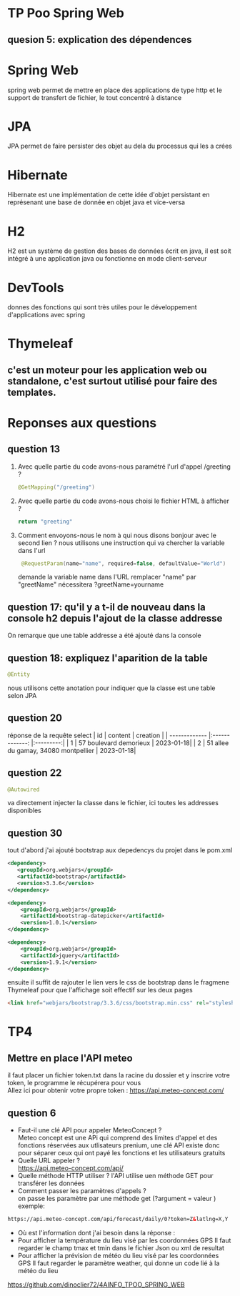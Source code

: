 # TP Poo Spring Web
## quesion 5: explication des dépendences
# Spring Web
spring web permet de mettre en place des applications de type http et le support de transfert de fichier, le tout concentré à distance
# JPA
JPA permet de faire persister des objet au dela du processus qui les a crées
# Hibernate
Hibernate est une implémentation de cette idée d'objet persistant en représenant une base de donnée en objet java et vice-versa
# H2
H2 est un système de gestion des bases de données écrit en java, il est soit intégré à une application java ou fonctionne en mode client-serveur
# DevTools
donnes des fonctions qui sont très utiles pour le développement d'applications avec spring
# Thymeleaf
c'est un moteur pour les application web ou standalone, c'est surtout utilisé pour faire des templates.
---
# Reponses aux questions
## question 13
1. Avec quelle partie du code avons-nous paramétré l'url d'appel /greeting ?
   ```java
   @GetMapping("/greeting")
   ```
2. Avec quelle partie du code avons-nous choisi le fichier HTML à afficher ?
   ```java
   return "greeting"
   ```
3. Comment envoyons-nous le nom à qui nous disons bonjour avec le second lien ?
   nous utilisons une instruction qui va chercher la variable dans l'url
   ```java
    @RequestParam(name="name", required=false, defaultValue="World")
   ```
   demande la variable name dans l'URL remplacer "name" par "greetName" nécessitera ?greetName=yourname
## question 17: qu'il y a t-il de nouveau dans la console h2 depuis l'ajout de la classe addresse
On remarque que une table addresse a été ajouté dans la console
## question 18: expliquez l'aparition de la table
```java
@Entity
```
nous utilisons cette anotation pour indiquer que la classe est une table selon JPA
## question 20
réponse de la requête select
| id            | content                                  | creation  |
| ------------- |:-------------:                           |:---------:|
| 1             | 57 boulevard demorieux                   | 2023-01-18|
| 2             | 51 allee du gamay, 34080 montpellier     | 2023-01-18|
## question 22
```java
@Autowired
```
va directement injecter la classe dans le fichier, ici toutes les addresses disponibles
## question 30
tout d'abord j'ai ajouté bootstrap aux depedencys du projet dans le pom.xml
```xml
<dependency>
   <groupId>org.webjars</groupId>
   <artifactId>bootstrap</artifactId>
   <version>3.3.6</version>
</dependency>

<dependency>
    <groupId>org.webjars</groupId>
    <artifactId>bootstrap-datepicker</artifactId>
    <version>1.0.1</version>
</dependency>

<dependency>
    <groupId>org.webjars</groupId>
    <artifactId>jquery</artifactId>
    <version>1.9.1</version>
</dependency>
```
ensuite il suffit de rajouter le lien vers le css de bootstrap dans le fragmene Thymeleaf pour que l'affichage soit effectif sur les deux pages
```html
<link href="webjars/bootstrap/3.3.6/css/bootstrap.min.css" rel="stylesheet">
```
# TP4
## Mettre en place l'API meteo
il faut placer un fichier token.txt dans la racine du dossier et y inscrire votre token, le programme le récupérera pour vous  
Allez ici pour obtenir votre propre token : https://api.meteo-concept.com/
## question 6
- Faut-il une clé API pour appeler MeteoConcept ?  
Meteo concept est une APi qui comprend des limites d'appel et des fonctions réservées aux utlisateurs prenium, une clé API existe donc pour séparer ceux qui ont payé les fonctions et les utilisateurs gratuits
- Quelle URL appeler ?  
  https://api.meteo-concept.com/api/
- Quelle méthode HTTP utiliser ?
l'API utilise uen méthode GET pour transférer les données
- Comment passer les paramètres d'appels ?  
on passe les paramètre par une méthode get (?argument = valeur ) exemple:
````html
https://api.meteo-concept.com/api/forecast/daily/0?token=Z&latlng=X,Y
````
- Où est l'information dont j'ai besoin dans la réponse :
- Pour afficher la température du lieu visé par les coordonnées GPS
Il faut regarder le champ tmax et tmin dans le fichier Json ou xml de resultat
- Pour afficher la prévision de météo du lieu visé par les coordonnées GPS
Il faut regarder le paramètre weather, qui donne un code lié à la météo du lieu

https://github.com/dinoclier72/4AINFO_TPOO_SPRING_WEB